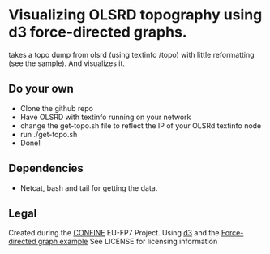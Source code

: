 Visualizing OLSRD topography using d3 force-directed graphs.
============================================================

takes a topo dump from olsrd (using textinfo /topo) with little
reformatting (see the sample). And visualizes it.

Do your own
-----------

* Clone the github repo
* Have OLSRD with textinfo running on your network
* change the get-topo.sh file to reflect the IP of your OLSRd textinfo node
* run ./get-topo.sh
* Done!

Dependencies
------------

* Netcat, bash and tail for getting the data.

Legal
-----
Created during the [CONFINE](http://confine-project.eu) EU-FP7 Project.
Using [d3](http://d3js.org) and the [Force-directed graph example](http://bl.ocks.org/mbostock/4062045)
See LICENSE for licensing information
